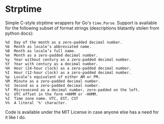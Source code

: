 Strptime
========

Simple C-style strptime wrappers for Go's `time.Parse`. Support is available
for the following subset of format strings (descriptions blatantly stolen from
python docs):

    %d  Day of the month as a zero-padded decimal number.
    %b  Month as locale’s abbreviated name.
    %B  Month as locale’s full name.
    %m  Month as a zero-padded decimal number.
    %y  Year without century as a zero-padded decimal number.
    %Y  Year with century as a decimal number.
    %H  Hour (24-hour clock) as a zero-padded decimal number.
    %I  Hour (12-hour clock) as a zero-padded decimal number.
    %p  Locale’s equivalent of either AM or PM.
    %M  Minute as a zero-padded decimal number.
    %S  Second as a zero-padded decimal number.
    %f  Microsecond as a decimal number, zero-padded on the left.
    %z  UTC offset in the form +HHMM or -HHMM.
    %Z  Time zone name. UTC, EST, CST
    %%  A literal '%' character.

Code is available under the MIT License in case anyone else has a need for it like I do.
